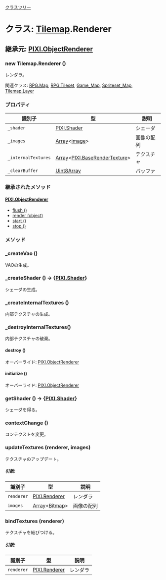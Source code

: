 [クラスツリー](index.md)

# クラス: [Tilemap](Tilemap.md).Renderer

## 継承元: [PIXI.ObjectRenderer](http://pixijs.download/release/docs/PIXI.ObjectRenderer.html)

### new Tilemap.Renderer ()
レンダラ。

関連クラス: [RPG.Map](RPG.Map.md), [RPG.Tileset](RPG.Tileset.md), [Game_Map](Game_Map.md), [Spriteset_Map](Spriteset_Map.md), [Tilemap.Layer](Tilemap.Layer.md)

### プロパティ

| 識別子 | 型 | 説明 |
| --- | --- | --- |
| `_shader` | [PIXI.Shader](http://pixijs.download/release/docs/PIXI.Shader.html) | シェーダ |
| `_images` | [Array](Array.md)&lt;[image](image.md)&gt; | 画像の配列 |
| `_internalTextures` | [Array](Array.md)&lt;[PIXI.BaseRenderTexture](http://pixijs.download/release/docs/PIXI.BaseRenderTexture.html)&gt; | テクスチャ |
| `_clearBuffer` | [Uint8Array](https://developer.mozilla.org/ja/docs/Web/JavaScript/Reference/Global_Objects/Uint8Array) | バッファ |


### 継承されたメソッド

#### [PIXI.ObjectRenderer](http://pixijs.download/release/docs/PIXI.ObjectRenderer.html)

* [flush ()](http://pixijs.download/release/docs/PIXI.ObjectRenderer.html#flush)
* [render (object)](http://pixijs.download/release/docs/PIXI.ObjectRenderer.html#render)
* [start ()](http://pixijs.download/release/docs/PIXI.ObjectRenderer.html#start)
* [stop ()](http://pixijs.download/release/docs/PIXI.ObjectRenderer.html#stop)

### メソッド

### _createVao ()
VAOの生成。


### _createShader () → {[PIXI.Shader](PIXI.Shader.md)}
シェーダの生成。


### _createInternalTextures ()
内部テクスチャの生成。


### _destroyInternalTextures()
内部テクスチャの破棄。


#### destroy ()
オーバーライド: [PIXI.ObjectRenderer](http://pixijs.download/release/docs/PIXI.ObjectRenderer.html#destroy)


#### initialize ()
オーバーライド: [PIXI.ObjectRenderer](http://pixijs.download/release/docs/PIXI.ObjectRenderer.html#initialize)


### getShader () → {[PIXI.Shader](PIXI.Shader.md)}
シェーダを得る。

### contextChange ()
コンテクストを変更。


### updateTextures (renderer, images) 
テクスチャのアップデート。

##### 引数:

| 識別子 | 型 | 説明 |
| --- | --- | --- |
| `renderer` |  [PIXI.Renderer](http://pixijs.download/release/docs/PIXI.Renderer.html) | レンダラ |
| `images` | [Array](Array.md)&lt;[Bitmap](Bitmap.md)&gt; |  画像の配列 |


### bindTextures (renderer)
テクスチャを結びつける。

##### 引数:

| 識別子 | 型 | 説明 |
| --- | --- | --- |
| `renderer` |  [PIXI.Renderer](http://pixijs.download/release/docs/PIXI.Renderer.html) | レンダラ |
